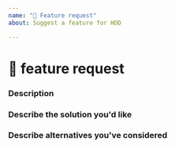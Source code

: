 ```yaml
---
name: "🚀 Feature request"
about: Suggest a feature for HDD

---
```


# 🚀 feature request


### Description
<!--  clear and concise description of the problem or missing capability --> 


### Describe the solution you'd like
<!-- If you have a solution in mind, please describe it.--> 


### Describe alternatives you've considered
<!-- Have you considered any alternative solutions or workarounds?--> 